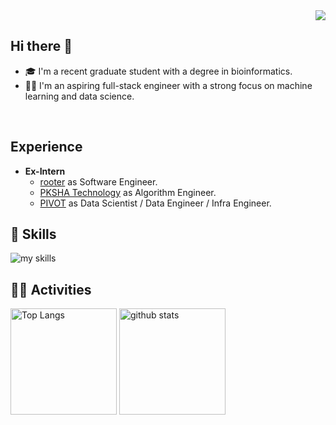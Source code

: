 <!--
**1buk109/1buk109** is a ✨ _special_ ✨ repository because its `README.md` (this file) appears on your GitHub profile.

Here are some ideas to get you started:

- 🔭 I’m currently working on ...
- 🌱 I’m currently learning ...
- 👯 I’m looking to collaborate on ...
- 🤔 I’m looking for help with ...
- 💬 Ask me about ...
- 📫 How to reach me: [Twitter - @1buk109](https://twitter.com/1buk109)
- 😄 Pronouns: ...
- ⚡ Fun fact: ...
-->


<div align="right">
  <img src="https://komarev.com/ghpvc/?username=1buk109" />
</div>

## Hi there 👋
- 🎓 I'm a recent graduate student with a degree in bioinformatics.
- 🧑‍💻 I'm an aspiring full-stack engineer with a strong focus on machine learning and data science.
<br>

<!-- アイコンの選択肢一覧：https://arc.net/l/quote/zizyykfh -->

## Experience
- **Ex-Intern**
  - [rooter](https://rooter.jp/) as Software Engineer.
  - [PKSHA Technology](https://www.pkshatech.com/) as Algorithm Engineer.
  - [PIVOT](https://pivot.inc/) as Data Scientist / Data Engineer / Infra Engineer.


## 🌱 Skills
<img alt="my skills" src="https://skillicons.dev/icons?theme=dark&perline=7&i=python,pytorch,fastapi,react,next,ts,mysql,docker,terraform,gcp,git,linux,notion" />
<br>

## 🏃‍♀️ Activities
<div align="left"> 
  <img alt="Top Langs" height="170px" src="github-readme-stats-gold-mu.vercel.app/api?username=1buk109&theme=vue-dark&layout=compact" />
  <img alt="github stats" height="170px" src="github-readme-stats-gold-mu.vercel.app/api/top-langs/?username=1buk109&theme=vue-dark&layout=compact" />
</div>
